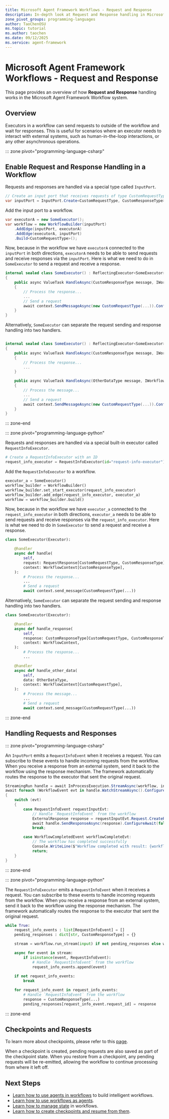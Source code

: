 ```yaml
---
title: Microsoft Agent Framework Workflows - Request and Response
description: In-depth look at Request and Response handling in Microsoft Agent Framework Workflows.
zone_pivot_groups: programming-languages
author: TaoChenOSU
ms.topic: tutorial
ms.author: taochen
ms.date: 09/12/2025
ms.service: agent-framework
---
```


# Microsoft Agent Framework Workflows - Request and Response

This page provides an overview of how **Request and Response** handling works in the Microsoft Agent Framework Workflow system.

## Overview

Executors in a workflow can send requests to outside of the workflow and wait for responses. This is useful for scenarios where an executor needs to interact with external systems, such as human-in-the-loop interactions, or any other asynchronous operations.

::: zone pivot="programming-language-csharp"

## Enable Request and Response Handling in a Workflow

Requests and responses are handled via a special type called `InputPort`.

```csharp
// Create an input port that receives requests of type CustomRequestType and responses of type CustomResponseType.
var inputPort = InputPort.Create<CustomRequestType, CustomResponseType>("input-port");
```

Add the input port to a workflow.

```csharp
var executorA = new SomeExecutor();
var workflow = new WorkflowBuilder(inputPort)
    .AddEdge(inputPort, executorA)
    .AddEdge(executorA, inputPort)
    .Build<CustomRequestType>();
```

Now, because in the workflow we have `executorA` connected to the `inputPort` in both directions, `executorA` needs to be able to send requests and receive responses via the `inputPort`. Here is what we need to do in `SomeExecutor` to send a request and receive a response.

```csharp
internal sealed class SomeExecutor() : ReflectingExecutor<SomeExecutor>("SomeExecutor"), IMessageHandler<CustomResponseType>
{
    public async ValueTask HandleAsync(CustomResponseType message, IWorkflowContext context)
    {
        // Process the response...
        ...
        // Send a request
        await context.SendMessageAsync(new CustomRequestType(...)).ConfigureAwait(false);
    }
}
```

Alternatively, `SomeExecutor` can separate the request sending and response handling into two handlers.

```csharp

internal sealed class SomeExecutor() : ReflectingExecutor<SomeExecutor>("SomeExecutor"), IMessageHandler<CustomResponseType>, IMessageHandler<OtherDataType>
{
    public async ValueTask HandleAsync(CustomResponseType message, IWorkflowContext context)
    {
        // Process the response...
        ...
    }

    public async ValueTask HandleAsync(OtherDataType message, IWorkflowContext context)
    {
        // Process the message...
        ...
        // Send a request
        await context.SendMessageAsync(new CustomRequestType(...)).ConfigureAwait(false);
    }
}

```

::: zone-end

::: zone pivot="programming-language-python"

Requests and responses are handled via a special built-in executor called `RequestInfoExecutor`.

```python
# Create a RequestInfoExecutor with an ID
request_info_executor = RequestInfoExecutor(id="request-info-executor")
```

Add the `RequestInfoExecutor` to a workflow.

```python
executor_a = SomeExecutor()
workflow_builder = WorkflowBuilder()
workflow_builder.set_start_executor(request_info_executor)
workflow_builder.add_edge(request_info_executor, executor_a)
workflow = workflow_builder.build()
```

Now, because in the workflow we have `executor_a` connected to the `request_info_executor` in both directions, `executor_a` needs to be able to send requests and receive responses via the `request_info_executor`. Here is what we need to do in `SomeExecutor` to send a request and receive a response.

```python
class SomeExecutor(Executor):

    @handler
    async def handle(
        self,
        request: RequestResponse[CustomRequestType, CustomResponseType],
        context: WorkflowContext[CustomResponseType],
    ):
        # Process the response...
        ...
        # Send a request
        await context.send_message(CustomRequestType(...))
```

Alternatively, `SomeExecutor` can separate the request sending and response handling into two handlers.

```python
class SomeExecutor(Executor):

    @handler
    async def handle_response(
        self,
        response: CustomResponseType[CustomRequestType, CustomResponseType],
        context: WorkflowContext,
    ):
        # Process the response...
        ...

    @handler
    async def handle_other_data(
        self,
        data: OtherDataType,
        context: WorkflowContext[CustomRequestType],
    ):
        # Process the message...
        ...
        # Send a request
        await context.send_message(CustomRequestType(...))
```

::: zone-end

## Handling Requests and Responses

::: zone pivot="programming-language-csharp"

An `InputPort` emits a `RequestInfoEvent` when it receives a request. You can subscribe to these events to handle incoming requests from the workflow. When you receive a response from an external system, send it back to the workflow using the response mechanism. The framework automatically routes the response to the executor that sent the original request.

```csharp
StreamingRun handle = await InProcessExecution.StreamAsync(workflow, input).ConfigureAwait(false);
await foreach (WorkflowEvent evt in handle.WatchStreamAsync().ConfigureAwait(false))
{
    switch (evt)
    {
        case RequestInfoEvent requestInputEvt:
            // Handle `RequestInfoEvent` from the workflow
            ExternalResponse response = requestInputEvt.Request.CreateResponse<CustomResponseType>(...);
            await handle.SendResponseAsync(response).ConfigureAwait(false);
            break;

        case WorkflowCompletedEvent workflowCompleteEvt:
            // The workflow has completed successfully
            Console.WriteLine($"Workflow completed with result: {workflowCompleteEvt.Data}");
            return;
    }
}
```

::: zone-end

::: zone pivot="programming-language-python"

The `RequestInfoExecutor` emits a `RequestInfoEvent` when it receives a request. You can subscribe to these events to handle incoming requests from the workflow. When you receive a response from an external system, send it back to the workflow using the response mechanism. The framework automatically routes the response to the executor that sent the original request.

```python
while True:
    request_info_events : list[RequestInfoEvent] = []
    pending_responses : dict[str, CustomResponseType] = {}

    stream = workflow.run_stream(input) if not pending_responses else workflow.send_responses_streaming(pending_responses)

    async for event in stream:
        if isinstance(event, RequestInfoEvent):
            # Handle `RequestInfoEvent` from the workflow
            request_info_events.append(event)
    
    if not request_info_events:
        break

    for request_info_event in request_info_events:
        # Handle `RequestInfoEvent` from the workflow
        response = CustomResponseType(...)
        pending_responses[request_info_event.request_id] = response
```

::: zone-end

## Checkpoints and Requests

To learn more about checkpoints, please refer to this [page](./checkpoints.md).

When a checkpoint is created, pending requests are also saved as part of the checkpoint state. When you restore from a checkpoint, any pending requests will be re-emitted, allowing the workflow to continue processing from where it left off.

## Next Steps

- [Learn how to use agents in workflows](./using-agents.md) to build intelligent workflows.
- [Learn how to use workflows as agents](./as-agents.md).
- [Learn how to manage state](./shared-states.md) in workflows.
- [Learn how to create checkpoints and resume from them](./checkpoints.md).

